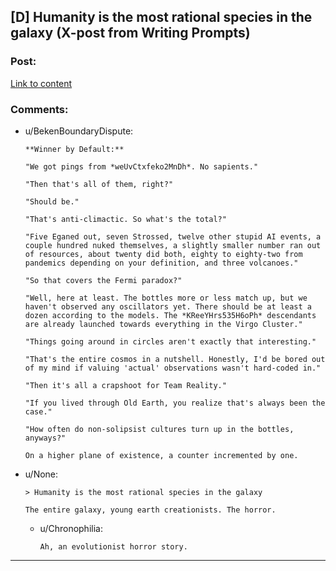 ## [D] Humanity is the most rational species in the galaxy (X-post from Writing Prompts)

### Post:

[Link to content](http://www.reddit.com/r/WritingPrompts/comments/2viknt/wp_to_our_surprise_humanity_is_the_most_coldly/)

### Comments:

- u/BekenBoundaryDispute:
  ```
  **Winner by Default:**

  "We got pings from *weUvCtxfeko2MnDh*. No sapients."

  "Then that's all of them, right?"

  "Should be."

  "That's anti-climactic. So what's the total?"

  "Five Eganed out, seven Strossed, twelve other stupid AI events, a couple hundred nuked themselves, a slightly smaller number ran out of resources, about twenty did both, eighty to eighty-two from pandemics depending on your definition, and three volcanoes."

  "So that covers the Fermi paradox?"

  "Well, here at least. The bottles more or less match up, but we haven't observed any oscillators yet. There should be at least a dozen according to the models. The *KReeYHrs535H6oPh* descendants are already launched towards everything in the Virgo Cluster."

  "Things going around in circles aren't exactly that interesting."

  "That's the entire cosmos in a nutshell. Honestly, I'd be bored out of my mind if valuing 'actual' observations wasn't hard-coded in."

  "Then it's all a crapshoot for Team Reality."

  "If you lived through Old Earth, you realize that's always been the case."

  "How often do non-solipsist cultures turn up in the bottles, anyways?"

  On a higher plane of existence, a counter incremented by one.
  ```

- u/None:
  ```
  > Humanity is the most rational species in the galaxy

  The entire galaxy, young earth creationists. The horror.
  ```

  - u/Chronophilia:
    ```
    Ah, an evolutionist horror story.
    ```

---

